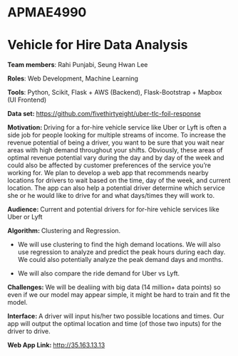 # APMAE4990

<h1>Vehicle for Hire Data Analysis</h1>

<b>Team members</b>: Rahi Punjabi, Seung Hwan Lee

<b>Roles</b>: Web Development, Machine Learning

<b>Tools</b>: Python, Scikit, Flask + AWS (Backend), Flask-Bootstrap + Mapbox (UI Frontend)

<b>Data set: </b> https://github.com/fivethirtyeight/uber-tlc-foil-response

<b> Motivation: </b> Driving for a for-hire vehicle service like Uber or Lyft is often a side job for people looking for multiple streams of income. To increase the revenue potential of being a driver, you want to be sure that you wait near areas with high demand throughout your shifts. Obviously, these areas of optimal revenue potential vary during the day and by day of the week and could also be affected by customer preferences of the service you’re working for. We plan to develop a web app that recommends nearby locations for drivers to wait based on the time, day of the week, and current location. The app can also help a potential driver determine which service she or he would like to drive for and what days/times they will work to.

<b> Audience: </b> 
Current and potential drivers for for-hire vehicle services like Uber or Lyft

<b> Algorithm: </b> Clustering and Regression. 

* We will use clustering to find the high demand locations. We will also use regression to analyze and predict the peak hours during each day. We could also potentially analyze the peak demand days and months.

* We will also compare the ride demand for Uber vs Lyft.

<b> Challenges: </b> We will be dealiing with big data (14 million+ data points) so even if we our model may appear simple, it might be hard to train and fit the model.

<b> Interface: </b> A driver will input his/her two possible locations and times. Our app will output the optimal location and time (of those two inputs) for the driver to drive.

<b> Web App Link: </b> http://35.163.13.13


